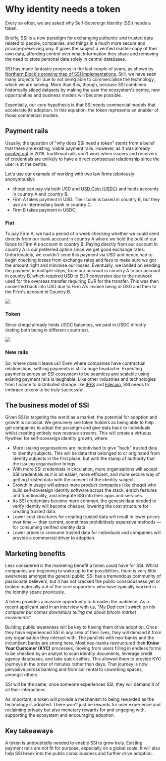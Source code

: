 # Why identity needs a token

Every so often, we are asked why Self-Sovereign Identity (SSI) needs a token.

Briefly, [SSI](https://www.youtube.com/watch?v=z9f36Sh4CFM) is a new paradigm for exchanging authentic and trusted data related to people, companies, and things in a much more secure and privacy-preserving way. It gives the subject a verified master-copy of their own data, affording control over what information they share and removing the need to store personal data solely in central databases.

SSI has made fantastic progress in the last couple of years, as shown by [Northern Block's growing map of SSI implementations](https://northernblock.io). Still, we have seen many projects fail due to not being able to commercialise the technology, which we are solving. More than this, though, because SSI combines historically siloed datasets by making the user the ecosystem's centre, new opportunities and business models will become possible.

Essentially, our core hypothesis is that SSI needs commercial models that accelerate its adoption. In this equation, the token represents an enabler of those commercial models.

## Payment rails <a href="#a5c4" id="a5c4"></a>

Usually, the question of "why does SSI need a token" stems from a belief that there are existing, viable payment rails. However, as it was already [pointed out](https://sovrin.org/wp-content/uploads/Sovrin-Protocol-and-Token-White-Paper.pdf) in 2018, traditional rails don't work when issuers and receivers of credentials are unlikely to have a direct contractual relationship since the user is at the centre.

Let's use our example of working with two law firms (obviously anonymously):

* cheqd can pay via both USD and [USD Coin (USDC](https://en.wikipedia.org/wiki/USD\_Coin)) and holds accounts in country A and country B.
* Firm A takes payment in USD. Their bank is based in country B, but they use an intermediary bank in country C.
* Firm B takes payment in USDC.

### Fiat <a href="#8c6f" id="8c6f"></a>

To pay Firm A, we had a period of a week checking whether we could send directly from our bank account in country A where we hold the bulk of our funds to Firm A's account in country B. Paying directly from our account in country A is our preferred option since we get good exchange rates. Unfortunately, we couldn't send this payment via USD and hence had to begin checking losses from exchange rates and fees to make sure we got the amount right and minimise our losses. Eventually, we landed on sending the payment in multiple steps, from our account in country A to our account in country B, which required USD to EUR conversion due to the network used for the overseas transfer requiring EUR for the transfer. This was then converted back into USD due to Firm A's invoice being in USD and then to the Firm's account in Country B.

![](https://miro.medium.com/max/1400/1\*u8PDkLUHvw-8gtt9MPXjMg.png)

### Token <a href="#a76d" id="a76d"></a>

Since cheqd already holds USDC balances, we paid in USDC directly (noting both being in different countries).

![](https://miro.medium.com/max/1400/1\*purlHr0xcEawB3cD4497uQ.png)

### New rails <a href="#aa99" id="aa99"></a>

So, where does it leave us? Even where companies have contractual relationships, settling payments is still a huge headache. Expecting payments across an SSI ecosystem to be seamless and scalable using existing payment rails is laughable. Like other industries and technologies from finance to distributed storage like [IPFS](https://ipfs.io) and [Filecoin](https://filecoin.io), SSI needs to embrace tokens to be truly successful.

## The business model of SSI <a href="#f40d" id="f40d"></a>

Given SSI is targeting the world as a market, the potential for adoption and growth is colossal. We genuinely see token holders as being able to help get companies to adopt the paradigm and give data back to individuals whilst creating entirely new revenue streams. This will create a virtuous flywheel for self-sovereign identity growth, where:

* More issuing organisations are incentivised to give "back" trusted data to identity subjects. This will be data that belonged to or originated from identity subjects in the first place, but with the stamp of authority that the issuing organisation brings.
* With more SSI credentials in circulation, more organisations will accept SSI credentials as it is an easier, more efficient, and more secure way of getting trusted data with the consent of the identity subject.
* Growth in usage will attract more product companies (like cheqd) who build self-sovereign identity software across the stack, enrich features and functionality, and integrate SSI into their apps and services.
* As SSI credentials become more common, the genesis data needed to verify identity will become cheaper, lowering the cost structure for creating trusted data.
* Lower cost structures for creating trusted data will result in lower prices over time — than current, sometimes prohibitively expensive methods — for consuming verified identity data.
* Lower prices to consume trusted data for individuals and companies will provide a commercial driver to adoption.

## Marketing benefits <a href="#5cfc" id="5cfc"></a>

Less considered is the marketing benefit a token could have for SSI. Whilst companies are beginning to wake up to the possibilities, there is very little awareness amongst the general public. SSI has a tremendous community of passionate believers, but it has not cracked the public consciousness yet or broken materially out of the core supporters who have typically worked in the identity space previously.

A token provides a massive opportunity to broaden the audience. As a recent applicant said in an interview with us, "_My Dad can't switch on his computer but comes downstairs telling me about bitcoin market movements_".

Building public awareness will be key to having them drive adoption. Once they have experienced SSI in any area of their lives, they will demand it from any organisation they interact with. The parallels with neo-banks and the incumbent banks are strong here. Most neo-banks restructured their **Know Your Customer (KYC)** processes, moving from users filling in endless forms to be checked by an analyst to scan identity documents, leverage credit agency databases, and take quick selfies. This allowed them to provide KYC journeys in the order of minutes rather than days. That journey is now pervasive across banking and from car rental to coworking spaces, amongst others.

SSI will be the same; once someone experiences SSI, they will demand it of all their interactions.

As important, a token will provide a mechanism to being rewarded as the technology is adopted. There won't just be rewards for user experience and reclaiming privacy but also monetary rewards for and engaging with, supporting the ecosystem and encouraging adoption.

## Key takeaways <a href="#6b75" id="6b75"></a>

A token is undoubtedly needed to enable SSI to grow truly. Existing payment rails are not fit for purpose, especially on a global scale. It will also help SSI break into the public consciousness and further drive adoption.
